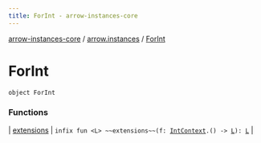 ```yaml
---
title: ForInt - arrow-instances-core
---
```


[arrow-instances-core](../../index.html) / [arrow.instances](../index.html) / [ForInt](./index.html)

# ForInt

`object ForInt`

### Functions

| [extensions](extensions.html) | `infix fun <L> ~~extensions~~(f: `[`IntContext`](../-int-context.html)`.() -> `[`L`](extensions.html#L)`): `[`L`](extensions.html#L) |

